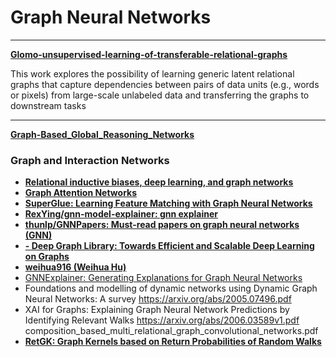 # Graph Neural Networks

---

[**Glomo-unsupervised-learning-of-transferable-relational-graphs**](https://papers.nips.cc/paper/8110-glomo-unsupervised-learning-of-transferable-relational-graphs.pdf)

This work explores the possibility of learning generic latent relational graphs that capture dependencies between pairs of data units (e.g., words or pixels) from large-scale unlabeled data and transferring the graphs to downstream tasks

---

[**Graph-Based_Global_Reasoning_Networks**](https://openaccess.thecvf.com/content_CVPR_2019/papers/Chen_Graph-Based_Global_Reasoning_Networks_CVPR_2019_paper.pdf)

### Graph and Interaction Networks
- [**Relational inductive biases, deep learning, and graph networks**](https://arxiv.org/abs/1806.01261.pdf)
- [**Graph Attention Networks**](https://arxiv.org/abs/1710.10903.pdf)
- [**SuperGlue: Learning Feature Matching with Graph Neural Networks**](https://arxiv.org/abs/1911.11763.pdf)
- [**RexYing/gnn-model-explainer: gnn explainer**](https://github.com/RexYing/gnn-model-explainer)
- [**thunlp/GNNPapers: Must-read papers on graph neural networks (GNN)**](https://github.com/thunlp/GNNPapers)
- [**- Deep Graph Library: Towards Efficient and Scalable Deep Learning on Graphs**](https://paperswithcode.com/paper/deep-graph-library-towards-efficient-and)
- [**weihua916 (Weihua Hu)**](https://github.com/weihua916)
- [GNNExplainer: Generating Explanations for Graph Neural Networks](https://arxiv.org/abs/1903.03894.pdf)
- Foundations and modelling of dynamic networks using Dynamic Graph Neural Networks: A survey https://arxiv.org/abs/2005.07496.pdf
- XAI for Graphs: Explaining Graph Neural Network Predictions by Identifying Relevant Walks https://arxiv.org/abs/2006.03589v1.pdf
  composition_based_multi_relational_graph_convolutional_networks.pdf
- [**RetGK: Graph Kernels based on Return Probabilities of Random Walks**](https://arxiv.org/abs/1809.02670.pdf)
